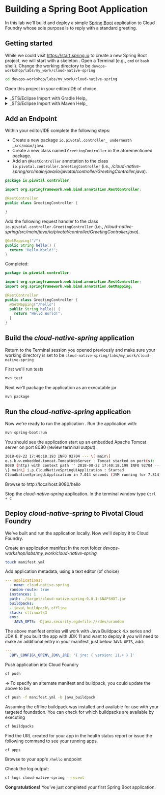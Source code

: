 # Building a Spring Boot Application

In this lab we'll build and deploy a simple [Spring Boot](https://docs.spring.io/spring-boot/docs/current/reference/htmlsingle) application to Cloud Foundry whose sole purpose is to reply with
a standard greeting.

## Getting started

While we could visit
https://start.spring.io to create a new Spring Boot project, we will
start with a skeleton . Open a Terminal (e.g., `cmd` or `bash`
shell). Change the working directory to be
`devops-workshop/labs/my_work/cloud-native-spring`

```bash
cd devops-workshop/labs/my_work/cloud-native-spring
```

Open this project in your editor/IDE of choice.

<details>
<summary>_STS/Eclipse Import with Gradle Help_</summary>

<ol><li>Select _File
&gt; Import…_</li>
<li>In the subsequent dialog choose _Gradle &gt; Existing
Gradle Project_ then click the _Next_ button.</li>
<li>In the _Import Gradle
Project_ dialog browse to the _cloud-native-spring_ directory (e.g.
`cloud-native-spring/labs/my_work/cloud-native-spring`) then click the
_Open_ button, then click the _Finish_ button.</li>
</ol>
</details>

<details>
<summary>_STS/Eclipse Import with Maven Help_</summary>

<ol><li>Select _File &gt; Import…_</li>

<li>In the subsequent dialog choose
_Maven &gt; Existing Maven Project_ then click the _Next_ button.</li>

<li>In
the _Import Maven Project_ dialog browse to the
_cloud-native-spring_ directory (e.g.
`cloud-native-spring/labs/my_work/cloud-native-spring`) then click the
_Open_ button, then click the _Finish_ button.</li>
</details>

## Add an Endpoint
Within your editor/IDE complete the following steps:
* Create a new
package `io.pivotal.controller_ underneath _src/main/java`.
* Create
a new class named `GreetingController` in the aforementioned package.
* Add an `@RestController` annotation to the class
`io.pivotal.controller.GreetingController` (i.e.,
_/cloud-native-spring/src/main/java/io/pivotal/controller/GreetingController.java_).

```java
package io.pivotal.controller;

import org.springframework.web.bind.annotation.RestController;

@RestController
public class GreetingController {

}
```

Add the following request handler to the class
`io.pivotal.controller.GreetingController` (i.e.,
_/cloud-native-spring/src/main/java/io/pivotal/controller/GreetingController.java_).

```java
@GetMapping("/")
public String hello() {
  return "Hello World!";
}
```
Completed:

```java
package io.pivotal.controller;

import org.springframework.web.bind.annotation.RestController;
import org.springframework.web.bind.annotation.GetMapping;

@RestController
public class GreetingController {
  @GetMapping("/hello")
  public String hello() {
    return "Hello World!";
  }
}
```

## Build the _cloud-native-spring_ application

Return to the Terminal session you opened previously and make sure your working directory is
set to be `cloud-native-spring/labs/my_work/cloud-native-spring`

First
we'll run tests
```bash
mvn test
```
Next we'll package the application as an
executable jar
```bash
mvn package
```

## Run the _cloud-native-spring_ application

Now we're ready to run the application . Run the application
with:
```bash
mvn spring-boot:run
```
You should see the application start up an
embedded Apache Tomcat server on port 8080 (review terminal output):

```bash
2018-08-22 17:40:18.193 INFO 92704 --- \[ main\]
o.s.b.w.embedded.tomcat.TomcatWebServer : Tomcat started on port(s):
8080 (http) with context path '' 2018-08-22 17:40:18.199 INFO 92704 ---
\[ main\] i.p.CloudNativeSpringUiApplication : Started
CloudNativeSpringUiApplication in 7.014 seconds (JVM running for 7.814)
```
Browse to http://localhost:8080/hello

Stop the _cloud-native-spring_
application. In the terminal window type `Ctrl + C`

## Deploy _cloud-native-spring_ to Pivotal Cloud Foundry

We've built and run the
application locally. Now we'll deploy it to Cloud Foundry.

Create an
application manifest in the root folder
_devops-workshop/labs/my\_work/cloud-native-spring_

```bash
touch manifest.yml
```
Add application metadata, using a text editor (of choice)
```yaml
--- applications:
  - name: cloud-native-spring
  random-route: true
  instances: 1
  path: ./target/cloud-native-spring-0.0.1-SNAPSHOT.jar
  buildpacks:
  - java\_buildpack\_offline
  stack: cflinuxfs3
  env:
    JAVA_OPTS: -Djava.security.egd=file:///dev/urandom
```

The above manifest entries will work with Java Buildpack 4.x series and
JDK 8. If you built the app with JDK 11 and want to deploy it you will
need to make an additional entry in your manifest, just below `JAVA_OPTS`, add:
```yaml
---
  JBP\_CONFIG\_OPEN\_JDK\_JRE: '{ jre: { version: 11.+ } }'
```

Push application into Cloud Foundry
```bash
cf push
```
-&gt; To specify an
alternate manifest and buildpack, you could update the above to be:
```bash
cf push -f manifest.yml -b java_buildpack
```
Assuming the offline
buildpack was installed and available for use with your targeted
foundation. You can check for which buildpacks are available by
executing
```bash
cf buildpacks
```
Find the URL created for your app in the
health status report or issue the following command to see your running apps.

```bash
cf apps
```

Browse to your app's `/hello` endpoint

Check the
log output:

```bash
cf logs cloud-native-spring --recent
```
<b>Congratulations!</b>
You’ve just completed your first Spring Boot application.
